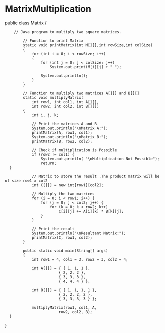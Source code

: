 # MatrixMultiplication

public class Matrix {
	
		// Java program to multiply two square matrices.
	
			// Function to print Matrix
			static void printMatrix(int M[][],int rowSize,int colSize)
			{
				for (int i = 0; i < rowSize; i++) 
				{
					for (int j = 0; j < colSize; j++)
						System.out.print(M[i][j] + " ");

					System.out.println();
				}
			}

			// Function to multiply two matrices A[][] and B[][]
			static void multiplyMatrix(
				int row1, int col1, int A[][],
				int row2, int col2, int B[][])
			{
				int i, j, k;

				// Print the matrices A and B
				System.out.println("\nMatrix A:");
				printMatrix(A, row1, col1);
				System.out.println("\nMatrix B:");
				printMatrix(B, row2, col2);

				// Check if multiplication is Possible
				if (row2 != col1) {
					System.out.println(	"\nMultiplication Not Possible");
					return;
      }

				// Matrix to store the result .The product matrix will be of size row1 x col2
				int C[][] = new int[row1][col2];

				// Multiply the two matrices
				for (i = 0; i < row1; i++) {
					for (j = 0; j < col2; j++) {
						for (k = 0; k < row2; k++)
							C[i][j] += A[i][k] * B[k][j];
					}
				}

				// Print the result
				System.out.println("\nResultant Matrix:");
				printMatrix(C, row1, col2);
			}

			public static void main(String[] args)
			{
				int row1 = 4, col1 = 3, row2 = 3, col2 = 4;
        
				int A[][] = { { 1, 1, 1 },
							{ 2, 2, 2 },
							{ 3, 3, 3 },
							{ 4, 4, 4 } };

				int B[][] = { { 1, 1, 1, 1 },
							{ 2, 2, 2, 2 },
							{ 3, 3, 3, 3 } };

				multiplyMatrix(row1, col1, A,
							row2, col2, B);
	  }
}
